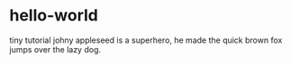 # hello-world
tiny tutorial
johny appleseed is a superhero, he made the quick brown fox jumps over the lazy dog.
